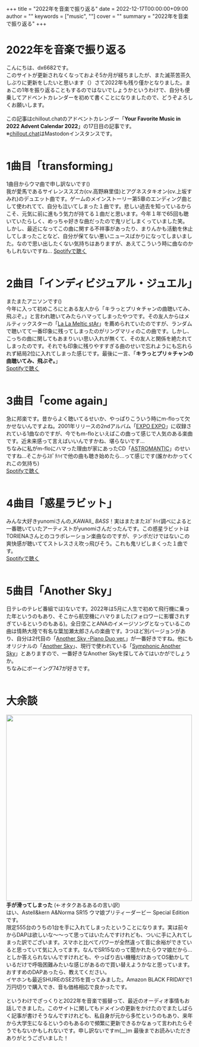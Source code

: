 +++
title = "2022年を音楽で振り返る"
date = 2022-12-17T00:00:00+09:00
author = ""
keywords = ["music", ""]
cover = ""
summary = "2022年を音楽で振り返る"
+++
# 2022年を音楽で振り返る
こんにちは、dx6682です。<br>
このサイトが更新されなくなっておよそ5か月が経ちましたが、また滅茶苦茶久しぶりに更新をしたいと思います（）さて2022年も残り僅かとなりました。まぁこの1年を振り返ることもするのではないでしょうかというわけで、自分も便乗してアドベントカレンダーを初めて書くことになりましたので、どうぞよろしくお願いします。<br>
<br>
この記事はchillout.chatのアドベントカレンダー「**Your Favorite Music in 2022 Advent Calendar 2022**」の17日目の記事です。<br>
※[chillout.chat](https://chillout.chat)はMastodonインスタンスです。<br>
<br>
# 1曲目「transforming」
1曲目からウマ曲で申し訳ないです()<br>
我が愛馬であるサイレンススズカ(cv.高野麻里佳)とアグネスタキオン(cv.上坂すみれ)のデュエット曲です。ゲームのメインストーリー第5章のエンディング曲として使われてて、自分も泣いてしまった１曲です。悲しい過去を知っているからこそ、元気に前に進もう気力が持てる１曲だと思います。今年１年で65回も聴いていたらしく、めっちゃ好きな曲だったので鬼リピしまくっていました笑。<br>
しかし、最近になってこの曲に関する不祥事があったり、まりんかも活動を休止してしまったことなど、自分が保てない悪いニュースばかりになってしまいました。なので思い出したくない気持ちはありますが、あえてこういう時に曲なのかもしれないですね...
[Spotifyで聴く](https://open.spotify.com/track/6YtQEadXsPqwoZZIrjl2Np?si=287b6e2dcca44a04)<br>
<br>
# 2曲目「インディビジュアル・ジュエル」
またまたアニソンです()<br>
今年に入って初めころにとある友人から「キラっとプリ☆チャンの曲聴いてみ、飛ぶぞ。」と言われ聴いてみたらハマってしまったやつです。その友人からはメルティックスターの「[La La Meltic stAr](https://open.spotify.com/track/32Texrz6CKLgju7ZzhknT5?si=87ee6c48ccb14a47)」を薦められていたのですが、ランダムで聴いてて一番印象に残ってしまったのがリングマリィのこの曲です。しかし、こっちの曲に関してもあまりいい思い入れが無くて、その友人と関係を絶たれてしまったのです。それでも印象に残りやすすぎる曲のせいで忘れようにも忘れられず結局2位に入れてしまった感じです。最後に一言、「**キラっとプリ☆チャンの曲聴いてみ、飛ぶぞ。**」<br>
[Spotifyで聴く](https://open.spotify.com/track/5V8WFlLFPJ70TjUMuLgEFM?si=c07f6ddeb7954e96)<br>
<br>
# 3曲目「come again」
急に邦楽です。昔からよく聴いてるせいか、やっぱりこういう時にm-floって欠かせないんですよね。2001年リリースの2ndアルバム「[EXPO EXPO](https://open.spotify.com/album/5s6G3HzAqcKNJt90LeFw19?si=8ouISHLLSViwyYtUQXbr0w)」に収録されている1曲なのですが、今でもm-floといえばこの曲って感じで人気のある楽曲です。近未来感って言えばいいんですかね、堪らないです...<br>
ちなみに私がm-floにハマった理由が家にあったCD「[ASTROMANTIC](https://open.spotify.com/album/0EeOUSpx4sHDdDJkGRT5Qm?si=14dad4d4389b4293)」のせいですね...そこからｽﾎﾟﾁﾊｲで他の曲も聴き始めたら...って感じです(誰かわかってくれこの気持ち)<br>
[Spotifyで聴く](https://open.spotify.com/track/477CB93mH986mrIheQD0RR?si=16a219ff0a014384)<br>
<br>
# 4曲目「惑星ラビット」
みんな大好きyunomiさんの_KAWAII_ _BASS_！実はまたまたｽﾎﾟﾁﾊｲ調べによると一番聴いていたアーティストがyunomiさんだったんです。この惑星ラビットはTORIENAさんとのコラボレーション楽曲なのですが、テンポだけではないこの爽快感が聴いててストレスさえ吹っ飛びそう。これも鬼リピしまくった１曲です。<br>
[Spotifyで聴く](https://open.spotify.com/track/0S7Rn3fh5o2o4L78tdF5I3?si=b8531469444c4947)<br>
<br>
# 5曲目「Another Sky」
日テレのテレビ番組では)ないです。2022年は5月に人生で初めて飛行機に乗った年というのもあり、そこから航空機にハマりました(フォロワーに影響されすぎているというのもある)。全日空ことANAのイメージソングとなっているこの曲は情熱大陸で有名な葉加瀬太郎さんの楽曲です。3つほど別バージョンがあり、自分は2代目の「[Another Sky -Piano Duo ver.](https://open.spotify.com/track/4r04GQSGC9TU1OdIm0a4wc?si=e76c09ee86d047b9)」が一番好きですね。他にもオリジナルの「[Another Sky](https://open.spotify.com/track/0kOXxc1wnFctxutEjwHwmY?si=f5eb5b3463f740a6)」、現行で使われている「[Symphonic Another Sky](https://open.spotify.com/track/3bhWolX6vu8o6AVeK1Pqke?si=21d81476c05442ab)」とありますので、一番好きなAnother Skyを探してみてはいかがでしょうか。<br>
ちなみにボーイング747が好きです。<br>
<br>
# 大余談
<img src="/img/umamusume_sr15.jpeg" width="500"><br>
**手が滑ってしまった** (←オタクあるあるの言い訳)<br>
はい、Astell&kern A&Norma SR15 ウマ娘プリティーダービー Special Editionです。<br>
限定555台のうちの1台を手に入れてしまったということになります。実は前々からDAPは欲しいな～～って思ってはいたんですけれども、ついに手に入れてしまった訳でございます。スマホと比べてパワーが全然違って音に余裕ができていると思っていて気に入ってます。なんでSR15なのって聞かれたらウマ娘だから...としか答えられないんですけれども、やっぱり古い機種だけあってOS動かしているだけで呼吸困難みたいな感じがあるので買い替えようかなと思っています。おすすめのDAPあったら、教えてください。<br>
イヤホンも最近SHUREのSE215を買ってみました。Amazon BLACK FRIDAYで1万円切りで購入でき、音も価格相応で良かったです。<br>
<br>
というわけでざっくりと2022年を音楽で振替って、最近のオーディオ事情もお話しできました。このサイトに関してもドメインの更新をかけたのでまたしばらく記事が書けそうなんですけれども、私自身が元から多忙というのもあり、来年から大学生になるというのもあるので頻繁に更新できるかなぁって言われたらそうでもないかもしれないです。申し訳ないですm(__)m 最後までお読みいただきありがとうございました！
